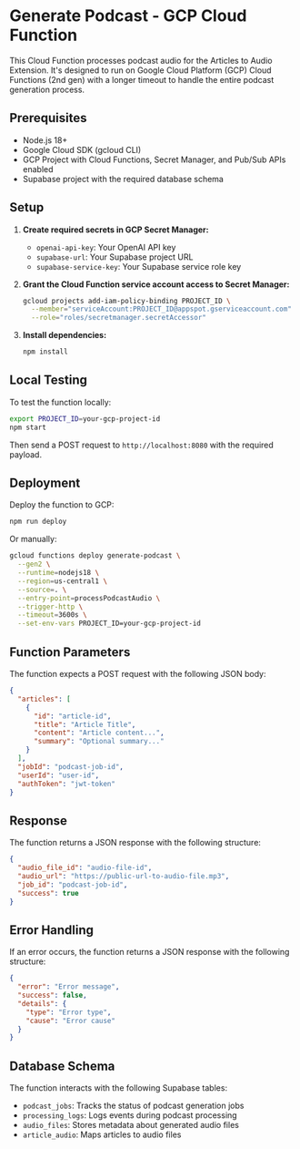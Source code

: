 # Generate Podcast - GCP Cloud Function

This Cloud Function processes podcast audio for the Articles to Audio Extension. It's designed to run on Google Cloud Platform (GCP) Cloud Functions (2nd gen) with a longer timeout to handle the entire podcast generation process.

## Prerequisites

- Node.js 18+
- Google Cloud SDK (gcloud CLI)
- GCP Project with Cloud Functions, Secret Manager, and Pub/Sub APIs enabled
- Supabase project with the required database schema

## Setup

1. **Create required secrets in GCP Secret Manager:**
   - `openai-api-key`: Your OpenAI API key
   - `supabase-url`: Your Supabase project URL
   - `supabase-service-key`: Your Supabase service role key

2. **Grant the Cloud Function service account access to Secret Manager:**
   ```bash
   gcloud projects add-iam-policy-binding PROJECT_ID \
     --member="serviceAccount:PROJECT_ID@appspot.gserviceaccount.com" \
     --role="roles/secretmanager.secretAccessor"
   ```

3. **Install dependencies:**
   ```bash
   npm install
   ```

## Local Testing

To test the function locally:

```bash
export PROJECT_ID=your-gcp-project-id
npm start
```

Then send a POST request to `http://localhost:8080` with the required payload.

## Deployment

Deploy the function to GCP:

```bash
npm run deploy
```

Or manually:

```bash
gcloud functions deploy generate-podcast \
  --gen2 \
  --runtime=nodejs18 \
  --region=us-central1 \
  --source=. \
  --entry-point=processPodcastAudio \
  --trigger-http \
  --timeout=3600s \
  --set-env-vars PROJECT_ID=your-gcp-project-id
```

## Function Parameters

The function expects a POST request with the following JSON body:

```json
{
  "articles": [
    {
      "id": "article-id",
      "title": "Article Title",
      "content": "Article content...",
      "summary": "Optional summary..."
    }
  ],
  "jobId": "podcast-job-id",
  "userId": "user-id",
  "authToken": "jwt-token"
}
```

## Response

The function returns a JSON response with the following structure:

```json
{
  "audio_file_id": "audio-file-id",
  "audio_url": "https://public-url-to-audio-file.mp3",
  "job_id": "podcast-job-id",
  "success": true
}
```

## Error Handling

If an error occurs, the function returns a JSON response with the following structure:

```json
{
  "error": "Error message",
  "success": false,
  "details": {
    "type": "Error type",
    "cause": "Error cause"
  }
}
```

## Database Schema

The function interacts with the following Supabase tables:

- `podcast_jobs`: Tracks the status of podcast generation jobs
- `processing_logs`: Logs events during podcast processing
- `audio_files`: Stores metadata about generated audio files
- `article_audio`: Maps articles to audio files 